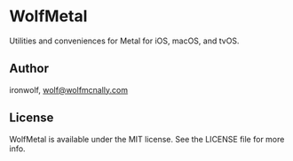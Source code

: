 # WolfMetal

Utilities and conveniences for Metal for iOS, macOS, and tvOS.

## Author

ironwolf, wolf@wolfmcnally.com

## License

WolfMetal is available under the MIT license. See the LICENSE file for more info.
